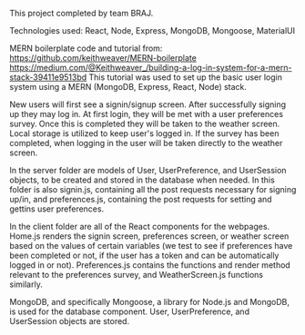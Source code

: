 This project completed by team BRAJ.

Technologies used: 
React, Node, Express, MongoDB, Mongoose, MaterialUI

MERN boilerplate code and tutorial from:
https://github.com/keithweaver/MERN-boilerplate
https://medium.com/@Keithweaver_/building-a-log-in-system-for-a-mern-stack-39411e9513bd
This tutorial was used to set up the basic user login system using a MERN (MongoDB, Express, React, Node) stack. 

New users will first see a signin/signup screen. After successfully signing up they may log in. At first login, they will be met with a user preferences survey. Once this is completed they will be taken to the weather screen. Local storage is utilized to keep user's logged in. If the survey has been completed, when logging in the user will be taken directly to the weather screen.

In the server folder are models of User, UserPreference, and UserSession objects, to be created and stored in the database when needed. In this folder is also signin.js, containing all the post requests necessary for signing up/in, and preferences.js, containing the post requests for setting and gettins user preferences. 

In the client folder are all of the React components for the webpages. Home.js renders the signin screen, preferences screen, or weather screen based on the values of certain variables (we test to see if preferences have been completed or not, if the user has a token and can be automatically logged in or not). Preferences.js contains the functions and render method relevant to the preferences survey, and WeatherScreen.js functions similarly. 

MongoDB, and specifically Mongoose, a library for Node.js and MongoDB, is used for the database component. User, UserPreference, and UserSession objects are stored. 

